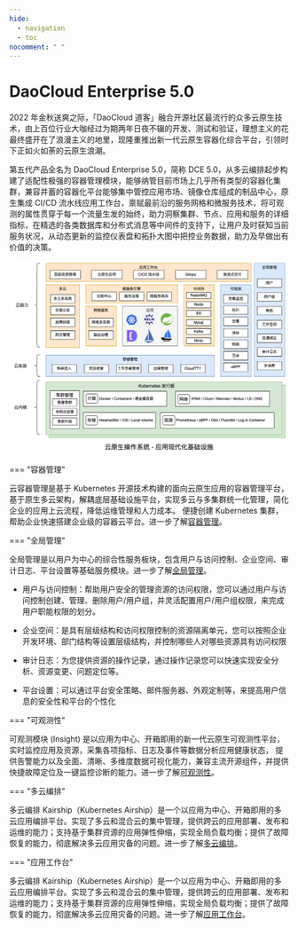 ```yaml
---
hide:
  - navigation
  - toc
nocomment: " "
---
```


# DaoCloud Enterprise 5.0

2022 年金秋送爽之际，「DaoCloud 道客」融合开源社区最流行的众多云原生技术，由上百位行业大咖经过为期两年日夜不辍的开发、测试和验证，理想主义的花最终盛开在了浪漫主义的地里，现隆重推出新一代云原生容器化综合平台，引领时下正如火如荼的云原生浪潮。

第五代产品全名为 DaoCloud Enterprise 5.0，简称 DCE 5.0，从多云编排起步构建了适配性极强的容器管理模块，能够纳管目前市场上几乎所有类型的容器化集群，兼容并蓄的容器化平台能够集中管控应用市场、镜像仓库组成的制品中心，原生集成 CI/CD 流水线应用工作台，禀赋最前沿的服务网格和微服务技术，将可观测的属性贯穿于每一个流量生发的始终，助力洞察集群、节点、应用和服务的详细指标，在精选的各类数据库和分布式消息等中间件的支持下，让用户及时获知当前服务状况，从动态更新的监控仪表盘和拓扑大图中把控业务数据，助力及早做出有价值的决策。

![模块图](images/dce-modules01.png)

=== "容器管理"

云容器管理是基于 Kubernetes 开源技术构建的面向云原生应用的容器管理平台，基于原生多云架构，解耦底层基础设施平台，实现多云与多集群统一化管理，简化企业的应用上云流程，降低运维管理和人力成本。 便捷创建 Kubernetes 集群，帮助企业快速搭建企业级的容器云平台。进一步了解[容器管理](kpanda/03ProductBrief/WhatisKPanda.md)。

=== "全局管理"

全局管理是以用户为中心的综合性服务板块，包含用户与访问控制、企业空间、审计日志、平台设置等基础服务模块。进一步了解[全局管理](ghippo/01ProductBrief/WhatisGhippo.md)。

- 用户与访问控制：帮助用户安全的管理资源的访问权限，您可以通过用户与访问控制创建、管理、删除用户/用户组，并灵活配置用户/用户组权限，来完成用户职能权限的划分。

- 企业空间：是具有层级结构和访问权限控制的资源隔离单元，您可以按照企业开发环境、部门结构等设置层级结构，并控制哪些人对哪些资源具有访问权限

- 审计日志：为您提供资源的操作记录，通过操作记录您可以快速实现安全分析、资源变更、问题定位等。

- 平台设置：可以通过平台安全策略、邮件服务器、外观定制等，来提高用户信息的安全性和平台的个性化

=== "可观测性"

可观测模块 (Insight) 是以应用为中心、开箱即用的新一代云原生可观测性平台，实时监控应用及资源，采集各项指标、日志及事件等数据分析应用健康状态， 提供告警能力以及全面、清晰、多维度数据可视化能力，兼容主流开源组件，并提供快捷故障定位及一键监控诊断的能力。进一步了解[可观测性](insight/03ProductBrief/WhatisKInsight.md)。

=== "多云编排"

多云编排 Kairship（Kubernetes Airship）是一个以应用为中心、开箱即用的多云应用编排平台。实现了多云和混合云的集中管理，提供跨云的应用部署、发布和运维的能力；支持基于集群资源的应用弹性伸缩，实现全局负载均衡；提供了故障恢复的能力，彻底解决多云应用灾备的问题。进一步了解[多云编排](kairship/01product/whatiskair.md)。

=== "应用工作台"

多云编排 Kairship（Kubernetes Airship）是一个以应用为中心、开箱即用的多云应用编排平台。实现了多云和混合云的集中管理，提供跨云的应用部署、发布和运维的能力；支持基于集群资源的应用弹性伸缩，实现全局负载均衡；提供了故障恢复的能力，彻底解决多云应用灾备的问题。进一步了解[应用工作台](amamba/01ProductBrief/WhatisAmamba.md)。
